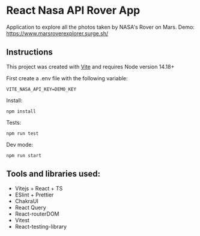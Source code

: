# React Nasa API Rover App

Application to explore all the photos taken by NASA's Rover on Mars.
Demo: https://www.marsroverexplorer.surge.sh/

## Instructions

This project was created with [Vite](https://vitejs.dev/guide/) and requires Node version 14.18+

First create a .env file with the following variable:

```
VITE_NASA_API_KEY=DEMO_KEY
```

Install:

```
npm install
```

Tests:

```
npm run test
```

Dev mode:

```
npm run start
```

## Tools and libraries used:

- Vitejs + React + TS
- ESlint + Prettier
- ChakraUI
- React Query
- React-routerDOM
- Vitest
- React-testing-library
